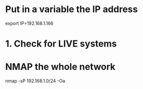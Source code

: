 # Put in a variable the IP address
export IP=192.168.1.166


# 1. Check for LIVE systems
# NMAP the whole network
nmap -sP 192.168.1.0/24 -Oa 